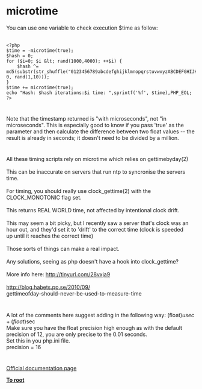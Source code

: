 # microtime



You can use one variable to check execution $time as follow:<br><br>

```
<?php
$time = -microtime(true);
$hash = 0;
for ($i=0; $i &lt; rand(1000,4000); ++$i) {
    $hash ^= md5(substr(str_shuffle("0123456789abcdefghijklmnopqrstuvwxyzABCDEFGHIJKLMNOPQRSTUVWXYZ"), 0, rand(1,10)));
}
$time += microtime(true);
echo "Hash: $hash iterations:$i time: ",sprintf('%f', $time),PHP_EOL;
?>
```
  

#

Note that the timestamp returned is "with microseconds", not "in microseconds". This is especially good to know if you pass &apos;true&apos; as the parameter and then calculate the difference between two float values -- the result is already in seconds; it doesn&apos;t need to be divided by a million.  

#

All these timing scripts rely on microtime which relies on gettimebyday(2)<br><br>This can be inaccurate on servers that run ntp to syncronise the servers<br>time.<br><br>For timing, you should really use clock_gettime(2) with the<br>CLOCK_MONOTONIC flag set.<br><br>This returns REAL WORLD time, not affected by intentional clock drift.<br><br>This may seem a bit picky, but I recently saw a server that&apos;s clock was an<br>hour out, and they&apos;d set it to &apos;drift&apos; to the correct time (clock is speeded<br>up until it reaches the correct time)<br><br>Those sorts of things can make a real impact.<br><br>Any solutions, seeing as php doesn&apos;t have a hook into clock_gettime?<br><br>More info here: http://tinyurl.com/28vxja9<br><br>http://blog.habets.pp.se/2010/09/<br>gettimeofday-should-never-be-used-to-measure-time  

#

A lot of the comments here suggest adding in the following way:  (float)$usec + (float)$sec<br>Make sure you have the float precision high enough as with the default precision of 12, you are only precise to the 0.01 seconds.  <br>Set this in you php.ini file.<br>        precision    =  16  

#

[Official documentation page](https://www.php.net/manual/en/function.microtime.php)

**[To root](/README.md)**